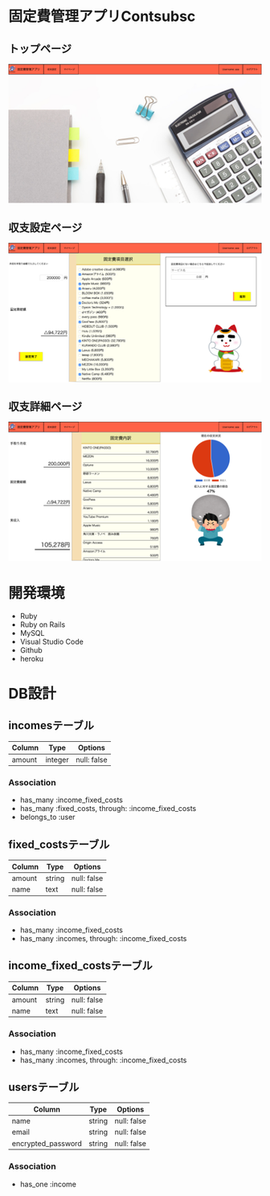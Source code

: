 # 固定費管理アプリContsubsc

## トップページ
![toppage](app/assets/images/toppage.png)

## 収支設定ページ
![editpage](app/assets/images/editpage.png)

## 収支詳細ページ
![showpage](app/assets/images/showpage.png)

# 開発環境

* Ruby
* Ruby on Rails
* MySQL
* Visual Studio Code
* Github
* heroku

# DB設計

## incomesテーブル
|Column|Type|Options|
|------|----|-------|
|amount|integer|null: false|

### Association
- has_many :income_fixed_costs
- has_many :fixed_costs, through: :income_fixed_costs
- belongs_to :user

## fixed_costsテーブル
|Column|Type|Options|
|------|----|-------|
|amount|string|null: false|
|name  |text  |null: false|

### Association
- has_many :income_fixed_costs
- has_many :incomes, through: :income_fixed_costs

## income_fixed_costsテーブル
|Column|Type|Options|
|------|----|-------|
|amount|string|null: false|
|name  |text  |null: false|

### Association
- has_many :income_fixed_costs
- has_many :incomes, through: :income_fixed_costs

## usersテーブル
|Column|Type|Options|
|------|----|-------|
|name              |string|null: false|
|email             |string|null: false|
|encrypted_password|string|null: false|

### Association
- has_one :income
